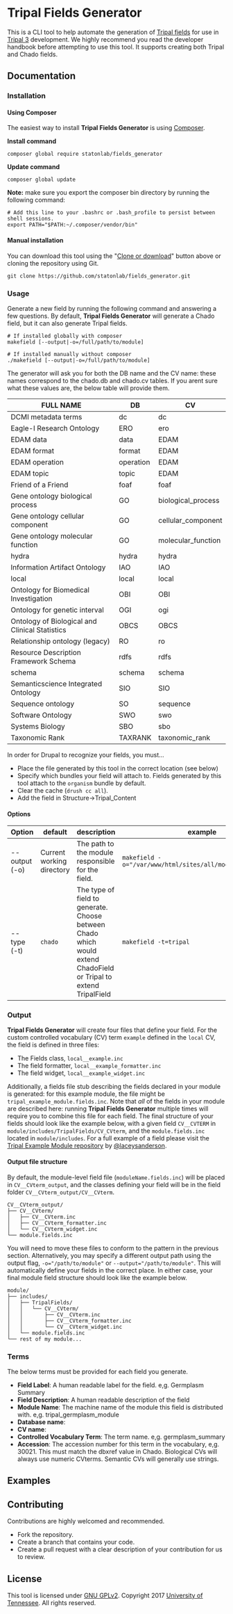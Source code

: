 # Tripal Fields Generator
This is a CLI tool to help automate the generation of [Tripal fields](http://tripal.info/tutorials/v3.x/developers_handbook/custom_field) for use in [Tripal 3](http://tripal.info/) development.  We highly recommend you read the developer handbook before attempting to use this tool.  It supports creating both Tripal and Chado fields.

## Documentation

### Installation

#### Using Composer

The easiest way to install **Tripal Fields Generator** is using [Composer](https://getcomposer.org/).

**Install command**
```shell
composer global require statonlab/fields_generator
```
**Update command**
```shell
composer global update
```
**Note:** make sure you export the composer bin directory by running the following command:
```shell
# Add this line to your .bashrc or .bash_profile to persist between shell sessions.
export PATH="$PATH:~/.composer/vendor/bin"
```

#### Manual installation
You can download this tool using the "[Clone or download](https://github.com/statonlab/fields_generator/archive/master.zip)" button above or cloning the repository using Git.
```shell
git clone https://github.com/statonlab/fields_generator.git
```

### Usage

Generate a new field by running the following command and answering a few questions.  By default, **Tripal Fields Generator** will generate a Chado field, but it can also generate Tripal fields.

```shell
# If installed globally with composer
makefield [--output|-o=/full/path/to/module]

# If installed manually without composer
./makefield [--output|-o=/full/path/to/module]
```

The generator will ask you for both the DB name and the CV name: these names correspond to the chado.db and chado.cv tables.  If you arent sure what these values are, the below table will provide them.

| FULL NAME                                      | DB        | CV                 |
|------------------------------------------------|-----------|--------------------|
| DCMI metadata terms                            | dc        | dc                 |
| Eagle-I Research Ontology                      | ERO       | ero                |
| EDAM data                                      | data      | EDAM               |
| EDAM format                                    | format    | EDAM               |
| EDAM operation                                 | operation | EDAM               |
| EDAM topic                                     | topic     | EDAM               |
| Friend of a Friend                             | foaf      | foaf               |
| Gene ontology biological process               | GO        | biological_process |
| Gene ontology cellular component               | GO        | cellular_component |
| Gene ontology molecular function               | GO        | molecular_function |
| hydra                                          | hydra     | hydra              |
| Information Artifact Ontology                  | IAO       | IAO                |
| local                                          | local     | local              |
| Ontology for Biomedical Investigation          | OBI       | OBI                |
| Ontology for genetic interval                  | OGI       | ogi                |
| Ontology of Biological and Clinical Statistics | OBCS      | OBCS               |
| Relationship ontology (legacy)                 | RO        | ro                 |
| Resource Description Framework Schema          | rdfs      | rdfs               |
| schema                                         | schema    | schema             |
| Semanticscience Integrated Ontology            | SIO       | SIO                |
| Sequence ontology                              | SO        | sequence           |
| Software Ontology                              | SWO       | swo                |
| Systems Biology                                | SBO       | sbo                |
| Taxonomic Rank                                 | TAXRANK   | taxonomic_rank     |

In order for Drupal to recognize your fields, you must...

* Place the file generated by this tool in the correct location (see below)
* Specify which bundles your field will attach to.  Fields generated by this tool attach to the `organism` bundle by default.
* Clear the cache (`drush cc all`).
* Add the field in Structure->Tripal_Content

#### Options

|Option|default|description|example|
|------|-------|-----------|-------|
|\--output (-o)|Current working directory|The path to the module responsible for the field. |`makefield -o="/var/www/html/sites/all/modules/my_module"`|
|\--type (-t)|`chado`|The type of field to generate. Choose between Chado which would extend ChadoField or Tripal to extend TripalField|`makefield -t=tripal`|

### Output
**Tripal Fields Generator** will create four files that define your field.  For the custom controlled vocabulary (CV) term `example` defined in the `local` CV, the field is defined in three files:
* The Fields class, `local__example.inc`
* The field formatter, `local__example_formatter.inc`
* The field widget, `local__example_widget.inc`

Additionally, a fields file stub describing the fields declared in your module is generated: for this example module, the file might be  `tripal_example_module.fields.inc`.  Note that *all* of the fields in your module are described here: running **Tripal Fields Generator** multiple times will require you to combine this file for each field.
The final structure of your fields should look like the example below, with a given field `CV__CVTERM` in `module/includes/TripalFields/CV_CVterm`, and the `module.fields.inc` located in `module/includes`. For a full example of a field please visit the [Tripal Example Module repository](https://github.com/tripal/tripal_example) by [@laceysanderson](https://github.com/laceysanderson).

#### Output file structure 

By default, the module-level field file (`moduleName.fields.inc`) will be placed in `CV__CVterm_output`, and the classes defining your field will be in the field folder `CV__CVterm_output/CV__CVterm`.  
```
CV__CVterm_output/
├── CV__CVterm/
│   ├── CV__CVterm.inc
│   ├── CV__CVterm_formatter.inc
│   └── CV__CVterm_widget.inc  
└── module.fields.inc
```
You will need to move these files to conform to the pattern in the previous section.  Alternatively, you may specify a different output path using the output flag, `-o="/path/to/module"` or `--output="/path/to/module"`.  This will automatically define your fields in the correct place.  In either case, your final module field structure should look like the example below.

```
module/
├── includes/
│   ├── TripalFields/
│   │   └── CV__CVterm/
│   │       ├── CV__CVterm.inc
│   │       ├── CV__CVterm_formatter.inc
│   │       └── CV__CVterm_widget.inc
│   └── module.fields.inc
└── rest of my module...
```

### Terms
The below terms must be provided for each field you generate.

 - **Field Label**: A human readable label for the field. e,g. Germplasm Summary
 - **Field Description**:  A human readable description of the field
 - **Module Name**:  The machine name of the module this field is distributed with.  e,g. tripal_germplasm_module
 - **Database name**:
  - **CV name**:
 - **Controlled Vocabulary Term**: The term name. e,g. germplasm_summary
 - **Accession**: The accession number for this term in the vocabulary, e,g. 30021.  This must match the dbxref value in Chado.  Biological CVs will always use numeric CVterms.  Semantic CVs will generally use strings.

## Examples


## Contributing
Contributions are highly welcomed and recommended.
- Fork the repository.
- Create a branch that contains your code.
- Create a pull request with a clear description of your contribution for us to review.

## License
This tool is licensed under [GNU GPLv2](https://www.gnu.org/licenses/old-licenses/gpl-2.0.en.html). Copyright 2017 [University of Tennessee](https://utk.edu). All rights reserved.
